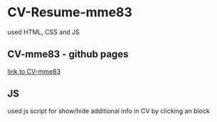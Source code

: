 # CV-Resume-mme83
used HTML, CSS and JS

## CV-mme83 - github pages
[link to CV-mme83](https://mme83.github.io/cv-mme83/)

## JS
used js script for show/hide additional info in CV by clicking an block